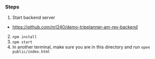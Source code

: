 ### Steps
1. Start backend server
  - https://github.com/nrl240/demo-tripplanner-am-rev-backend
2. `npm install`
3. `npm start`
4. In another terminal, make sure you are in this directory and run `open public/index.html`
